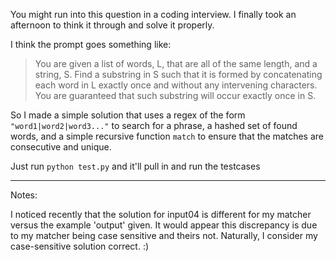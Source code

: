 You might run into this question in a coding interview. I finally took an afternoon to think it through and solve it properly.

I think the prompt goes something like: 

> You are given a list of words, L, that are all of the same length, and a string, S. Find a substring in S such that it is formed by concatenating each word in L exactly once and without any intervening characters. You are guaranteed that such substring will occur exactly once in S.

So I made a simple solution that uses a regex of the form `"word1|word2|word3..."` to search for a phrase, a hashed set of found words, and a simple recursive function `match` to ensure that the matches are consecutive and unique.

Just run `python test.py` and it'll pull in and run the testcases

---

Notes:

I noticed recently that the solution for input04 is different for my matcher versus the example 'output' given. It would appear this discrepancy is due to my matcher being case sensitive and theirs not. Naturally, I consider my case-sensitive solution correct. :)
